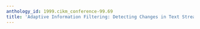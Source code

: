 ```yaml
---
anthology_id: 1999.cikm_conference-99.69
title: 'Adaptive Information Filtering: Detecting Changes in Text Streams'
---
```


